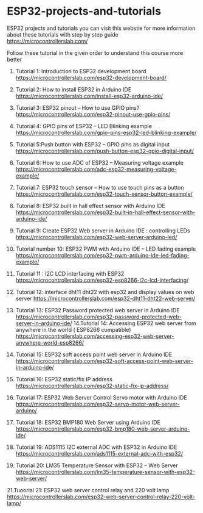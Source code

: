 # ESP32-projects-and-tutorials
ESP32 projects and tutorials
you can visit this webstie for more information about these tutorials with step by step guide
https://microcontrollerslab.com/

Follow these tutorial in the given order to understand this course more better
1. Tutorial 1: Introduction to ESP32 development board
https://microcontrollerslab.com/esp32-development-board/
2. Tutorial 2: How to install ESP32 in Arduino IDE
https://microcontrollerslab.com/install-esp32-arduino-ide/
3. Tutorial 3: ESP32 pinout – How to use GPIO pins?
https://microcontrollerslab.com/esp32-pinout-use-gpio-pins/
4. Tutorial 4: GPIO pins of ESP32 – LED Blinking example
https://microcontrollerslab.com/gpio-pins-esp32-led-blinking-example/
5. Tutorial 5:Push button with ESP32 – GPIO pins as digital input
https://microcontrollerslab.com/push-button-esp32-gpio-digital-input/ 
6. Tutorial 6: How to use ADC of ESP32 – Measuring voltage example
https://microcontrollerslab.com/adc-esp32-measuring-voltage-example/
7. Tutorial 7: ESP32 touch sensor – How to use touch pins as a button
https://microcontrollerslab.com/esp32-touch-sensor-button-example/
8. Tutorial 8: ESP32 built in hall effect sensor with Arduino IDE
https://microcontrollerslab.com/esp32-built-in-hall-effect-sensor-with-arduino-ide/
9. Tutorial 9: Create ESP32 Web server in Arduino IDE : controlling LEDs
https://microcontrollerslab.com/esp32-web-server-arduino-led/
10. Tutorial number 10: ESP32 PWM with Arduino IDE – LED fading example
https://microcontrollerslab.com/esp32-pwm-arduino-ide-led-fading-example/
11. Tutorial 11 : I2C LCD interfacing with ESP32
https://microcontrollerslab.com/esp32-esp8266-i2c-lcd-interfacing/
12. Tutorial 12: interface dht11 dht22 with esp32 and display values on web server
https://microcontrollerslab.com/esp32-dht11-dht22-web-server/
13. Tutorial 13: ESP32 Password protected web server in Arduino IDE
https://microcontrollerslab.com/esp32-password-protected-web-server-in-arduino-ide/
14.Tutorial 14: Accessing ESP32 web server from anywhere in the world ( ESP8266 compatible)
https://microcontrollerslab.com/accessing-esp32-web-server-anywhere-world-esp8266/
15. Tutorial 15: ESP32 soft access point web server in Arduino IDE
https://microcontrollerslab.com/esp32-soft-access-point-web-server-in-arduino-ide/
16. Tutorial 16: ESP32 static/fix IP address
https://microcontrollerslab.com/esp32-static-fix-ip-address/
17. Tutorial 17: ESP32 Web Server Control Servo motor with Arduino IDE
https://microcontrollerslab.com/esp32-servo-motor-web-server-arduino/

18. Tutorial 18: ESP32 BMP180 Web Server using Arduino IDE
https://microcontrollerslab.com/esp32-bmp180-web-server-arduino-ide/

19. Tutorial 19: ADS1115 I2C external ADC with ESP32 in Arduino IDE
https://microcontrollerslab.com/ads1115-external-adc-with-esp32/

20. Tutorial 20: LM35 Temperature Sensor with ESP32 – Web Server
https://microcontrollerslab.com/lm35-temperature-sensor-with-esp32-web-server/

21.Tuoorial 21: ESP32 web server control relay and 220 volt lamp
https://microcontrollerslab.com/esp32-web-server-control-relay-220-volt-lamp/
